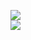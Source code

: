 [![](https://img.shields.io/badge/Made%20With-Github%20Spray-lightgrey.svg?style=for-the-badge&logo=github)](https://github.com/Annihil/github-spray#17705)  
[![](https://i.imgur.com/2DrTn0Z.gif)](https://github.com/Annihil/github-spray)
